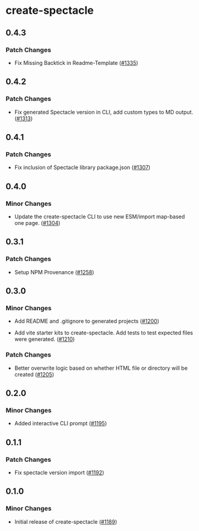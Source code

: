 # create-spectacle

## 0.4.3

### Patch Changes

- Fix Missing Backtick in Readme-Template ([#1335](https://github.com/FormidableLabs/spectacle/pull/1335))

## 0.4.2

### Patch Changes

- Fix generated Spectacle version in CLI, add custom types to MD output. ([#1313](https://github.com/FormidableLabs/spectacle/pull/1313))

## 0.4.1

### Patch Changes

- Fix inclusion of Spectacle library package.json ([#1307](https://github.com/FormidableLabs/spectacle/pull/1307))

## 0.4.0

### Minor Changes

- Update the create-spectacle CLI to use new ESM/import map-based one page. ([#1304](https://github.com/FormidableLabs/spectacle/pull/1304))

## 0.3.1

### Patch Changes

- Setup NPM Provenance ([#1258](https://github.com/FormidableLabs/spectacle/pull/1258))

## 0.3.0

### Minor Changes

- Add README and .gitignore to generated projects ([#1200](https://github.com/FormidableLabs/spectacle/pull/1200))

* Add vite starter kits to create-spectacle. Add tests to test expected files were generated. ([#1210](https://github.com/FormidableLabs/spectacle/pull/1210))

### Patch Changes

- Better overwrite logic based on whether HTML file or directory will be created ([#1205](https://github.com/FormidableLabs/spectacle/pull/1205))

## 0.2.0

### Minor Changes

- Added interactive CLI prompt ([#1195](https://github.com/FormidableLabs/spectacle/pull/1195))

## 0.1.1

### Patch Changes

- Fix spectacle version import ([#1192](https://github.com/FormidableLabs/spectacle/pull/1192))

## 0.1.0

### Minor Changes

- Initial release of create-spectacle ([#1189](https://github.com/FormidableLabs/spectacle/pull/1189))
